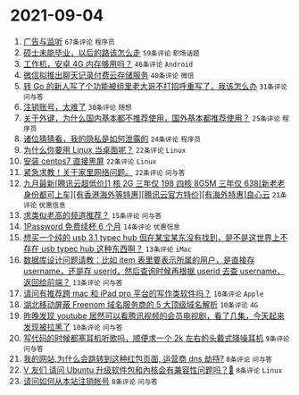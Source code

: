 # 2021-09-04

1. [广告与监听](https://www.v2ex.com/t/799831) `67条评论` `程序员`
1. [硕士未能毕业，以后的路该怎么走](https://www.v2ex.com/t/799819) `59条评论` `职场话题`
1. [工作机，安卓 4G 内存够用吗？](https://www.v2ex.com/t/799793) `46条评论` `Android`
1. [微信拟推出聊天记录付费云存储服务](https://www.v2ex.com/t/799839) `40条评论` `微信`
1. [转 Go 的新人写了个功能被组里老大哥不打招呼重写了，我该怎么办](https://www.v2ex.com/t/799838) `31条评论` `问与答`
1. [注销账号，太难了](https://www.v2ex.com/t/799827) `30条评论` `随想`
1. [关于外键，为什么国内基本都不推荐使用，国外基本都推荐使用？](https://www.v2ex.com/t/799876) `25条评论` `程序员`
1. [诸位猜猜看，我的隐私是如何泄露的](https://www.v2ex.com/t/799868) `24条评论` `程序员`
1. [为什么你要用 Linux 当桌面呢？](https://www.v2ex.com/t/799886) `22条评论` `Linux`
1. [安装 centos7 直接黑屏](https://www.v2ex.com/t/799812) `22条评论` `Linux`
1. [紧急求教！关于家里网络问题。](https://www.v2ex.com/t/799805) `22条评论` `问与答`
1. [九月最新[腾讯云超低价]1 核 2G 三年仅 198 四核 8G5M 三年仅 638[新老老身份都可上车][有香港海外等特惠][腾讯云官方特价][有海外特惠]良心云](https://www.v2ex.com/t/799795) `21条评论` `优惠信息`
1. [求类似老高的频道推荐？](https://www.v2ex.com/t/799857) `15条评论` `问与答`
1. [1Password 免费续杯 6 个月](https://www.v2ex.com/t/799854) `14条评论` `优惠信息`
1. [想买一个纯的 usb 3.1 typec hub 但在某宝某东没有找到，是不是这世界上不存在 usb typec hub 这种东西啊？](https://www.v2ex.com/t/799880) `13条评论` `iMac`
1. [数据库设计问题请教：比如 item 表里要表示所属的用户，是直接存 username，还是存 userid，然后查询时候再根据 userid 去查 username，返回给前端？](https://www.v2ex.com/t/799818) `13条评论` `问与答`
1. [请问有推荐跨 mac 和 iPad pro 平台的写作类软件吗？](https://www.v2ex.com/t/799856) `10条评论` `Apple`
1. [湖北移动屏蔽 Freenom 域名服务商的 5 大顶级域名解析](https://www.v2ex.com/t/799816) `10条评论` `4G`
1. [昨晚发现 youtube 居然可以看腾讯视频的会员电视剧，看了几集，今天起来发现被拉黑了](https://www.v2ex.com/t/799804) `10条评论` `问与答`
1. [写代码的时候都塞耳机听歌吗，顺便求一个 2k 左右的头戴式降噪耳机](https://www.v2ex.com/t/799847) `9条评论` `问与答`
1. [我的网站,为什么会跳转到这种红包页面, 运营商 dns 劫持?](https://www.v2ex.com/t/799860) `8条评论` `问与答`
1. [V 友们 请问 Ubuntu 升级软件包和內核会有兼容性问题吗？🙏](https://www.v2ex.com/t/799844) `8条评论` `Linux`
1. [请问如何从本站注销帐号](https://www.v2ex.com/t/799841) `8条评论` `问与答`
